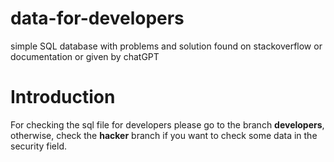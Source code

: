 # data-for-developers
simple SQL database with problems and solution found on stackoverflow or documentation or given by chatGPT

# Introduction

For checking the sql file for developers please go to the branch **developers**, otherwise, check the **hacker** branch if you want to check some data in the security field.
